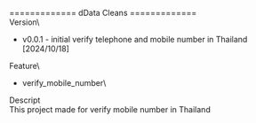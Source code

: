 ============= dData Cleans ============= \
Version\
- v0.0.1 - initial verify telephone and mobile number in Thailand [2024/10/18]

Feature\
- verify_mobile_number\

Descript\
 This project made for verify mobile number in Thailand
